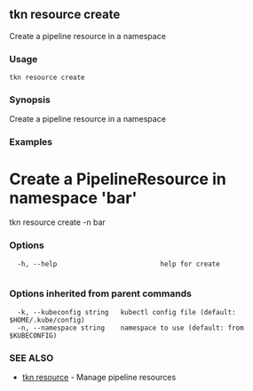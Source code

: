 ## tkn resource create

Create a pipeline resource in a namespace

### Usage

```
tkn resource create
```

### Synopsis

Create a pipeline resource in a namespace

### Examples


# Create a PipelineResource in namespace 'bar'
tkn resource create -n bar


### Options

```
  -h, --help                          help for create
 
```

### Options inherited from parent commands

```
  -k, --kubeconfig string   kubectl config file (default: $HOME/.kube/config)
  -n, --namespace string    namespace to use (default: from $KUBECONFIG)
```

### SEE ALSO

* [tkn resource](tkn_resource.md)	 - Manage pipeline resources

